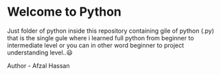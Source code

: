 # Welcome to Python

Just folder of python inside this repository containing gile of python (.py) that is the single gule where i learned full python from beginner to intermediate level or you can in other word beginner to project understanding level..😃

Author - Afzal Hassan